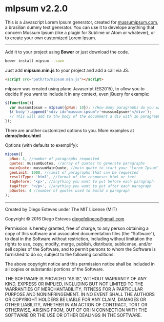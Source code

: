 # mIpsum v2.2.0

This is a Javascript Lorem Ipsum generator, created for [mussumipsum.com](http://mussumipsum.com), a brasilian dummy text generator. You can use it to develope anything that concern Mussum Ipsum (like a plugin for Sublime or Atom or whatever), or to create your own customized Lorem Ipsum.

____

Add it to your project using **Bower** or just download the code.

``` bash
bower install mipsum --save
```

Just add **mipsum.min.js** to your project and add a call via JS.

``` html
<script src="path/to/mipsum.min.js"></script>
```

mIpsum was created using plane Javascript (ES2015), to allow you to decide if you want to include it in any context, even jQuery for example:

``` javascript
$(function(){
  var mussumIpsum = mIpsum({pNum: 10}); //How many paragraphs do you want
  $('body').append('<div id="mussum-ipsum">'+mussumIpsum+'</div>');
  // This will add to thw body of the documment a div with 10 paragraphs.
});
```

There are another customized options to you. More examples at **demo/index.html**

Options (with defaults to exemplify):
``` javascript
mIpsum({
  pNum: 1, //number of paragraphs requested
  quotes: mussumQuotes, //array of quotes to generate paragraphs
  mainQuote: mussumMainQuote, //main quote to start your "Lorem Ipsum"
  genLimit: 1000, //limit of paragraphs that can be requested
  resultType: 'html', //format of the response: html or text
  tagBefore: '<p>', //anything you want to put before each paragraph
  tagAfter: '</p>', //anything you want to put after each paragraph
  pQuotes: 4 //number of quotes used to build a paragraph
);
```

____

Created by Diego Esteves under The MIT License (MIT)

Copyright © 2016 Diego Esteves <diegofelipece@gmail.com>

Permission is hereby granted, free of charge, to any person obtaining a copy of this software and associated documentation files (the “Software”), to deal in the Software without restriction, including without limitation the rights to use, copy, modify, merge, publish, distribute, sublicense, and/or sell copies of the Software, and to permit persons to whom the Software is furnished to do so, subject to the following conditions:

The above copyright notice and this permission notice shall be included in all copies or substantial portions of the Software.

THE SOFTWARE IS PROVIDED “AS IS”, WITHOUT WARRANTY OF ANY KIND, EXPRESS OR IMPLIED, INCLUDING BUT NOT LIMITED TO THE WARRANTIES OF MERCHANTABILITY, FITNESS FOR A PARTICULAR PURPOSE AND NONINFRINGEMENT. IN NO EVENT SHALL THE AUTHORS OR COPYRIGHT HOLDERS BE LIABLE FOR ANY CLAIM, DAMAGES OR OTHER LIABILITY, WHETHER IN AN ACTION OF CONTRACT, TORT OR OTHERWISE, ARISING FROM, OUT OF OR IN CONNECTION WITH THE SOFTWARE OR THE USE OR OTHER DEALINGS IN THE SOFTWARE.
